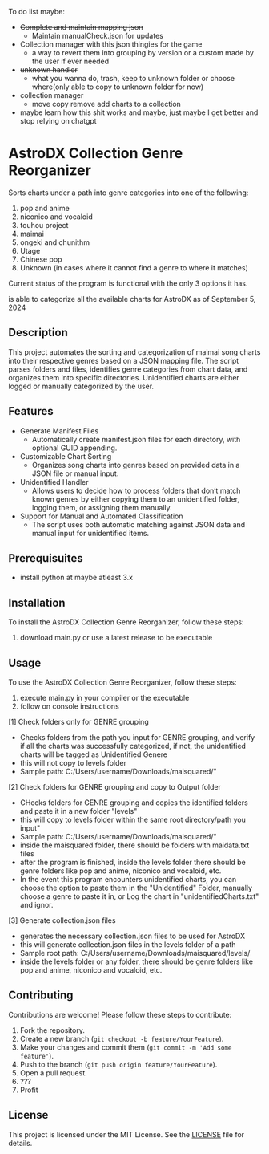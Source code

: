 To do list maybe:
- ~~Complete and maintain mapping json~~
  - Maintain manualCheck.json for updates
- Collection manager with this json thingies for the game
  - a way to revert them into grouping by version or a custom made by the user if ever needed
- ~~unknown handler~~
  - what you wanna do, trash, keep to unknown folder or choose where(only able to copy to unknown folder for now)
- collection manager
  - move copy remove add charts to a collection 
- maybe learn how this shit works and maybe, just maybe I get better and stop relying on chatgpt

# AstroDX Collection Genre Reorganizer

Sorts charts under a path into genre categories into one of the following:

1. pop and anime
2. niconico and vocaloid
3. touhou project
4. maimai
5. ongeki and chunithm
6. Utage
7. Chinese pop
8. Unknown (in cases where it cannot find a genre to where it matches)

Current status of the program is functional with the only 3 options it has.

is able to categorize all the available charts for AstroDX as of September 5, 2024

## Description

This project automates the sorting and categorization of maimai song charts into their respective genres based on a JSON mapping file. The script parses folders and files, identifies genre categories from chart data, and organizes them into specific directories. Unidentified charts are either logged or manually categorized by the user.

## Features
- Generate Manifest Files
  - Automatically create manifest.json files for each directory, with optional GUID appending.
- Customizable Chart Sorting
  - Organizes song charts into genres based on provided data in a JSON file or manual input.
- Unidentified Handler
  - Allows users to decide how to process folders that don’t match known genres by either copying them to an unidentified folder, logging them, or assigning them manually.
- Support for Manual and Automated Classification
  - The script uses both automatic matching against JSON data and manual input for unidentified items.

## Prerequisuites

- install python at maybe atleast 3.x

## Installation

To install the AstroDX Collection Genre Reorganizer, follow these steps:

1. download main.py or use a latest release to be executable

## Usage

To use the AstroDX Collection Genre Reorganizer, follow these steps:

1. execute main.py in your compiler or the executable
2. follow on console instructions

[1] Check folders only for GENRE grouping
 - Checks folders from the path you input for GENRE grouping, and verify if all the charts was successfully categorized, if not, the unidentified charts will be tagged as Unidentified Genere
 - this will not copy to levels folder
 - Sample path: C:/Users/username/Downloads/maisquared/"

[2] Check folders for GENRE grouping and copy to Output folder
 - CHecks folders for GENRE grouping and copies the identified folders and paste it in a new folder "levels"
 - this will copy to levels folder within the same root directory/path you input"
 - Sample path: C:/Users/username/Downloads/maisquared/"
 - inside the maisquared folder, there should be folders with maidata.txt files
 - after the program is finished, inside the levels folder there should be genre folders like pop and anime, niconico and vocaloid, etc.
 - In the event this program encounters unidentified charts, you can choose the option to paste them in the "Unidentified" Folder, manually choose a genre to paste it in, or Log the chart in "unidentifiedCharts.txt" and ignor.

[3] Generate collection.json files
 - generates the necessary collection.json files to be used for AstroDX
 - this will generate collection.json files in the levels folder of a path
 - Sample root path: C:/Users/username/Downloads/maisquared/levels/
 - inside the levels folder or any folder, there should be genre folders like pop and anime, niconico and vocaloid, etc.

## Contributing

Contributions are welcome! Please follow these steps to contribute:

1. Fork the repository.
2. Create a new branch (`git checkout -b feature/YourFeature`).
3. Make your changes and commit them (`git commit -m 'Add some feature'`).
4. Push to the branch (`git push origin feature/YourFeature`).
5. Open a pull request.
6. ???
7. Profit

## License

This project is licensed under the MIT License. See the [LICENSE](LICENSE) file for details.
